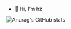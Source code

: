 - 👋 Hi, I’m hz

![Anurag's GitHub stats](https://github-readme-stats.vercel.app/api?username=anuraghazra&theme=dark&show_icons=true)
